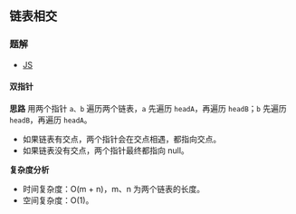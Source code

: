 ## 链表相交
### 题解
+ [JS](../../ts/lcci/0207.js)

#### 双指针
**思路**
用两个指针 `a、b` 遍历两个链表，`a` 先遍历 `headA`，再遍历 `headB`；`b` 先遍历 `headB`，再遍历 `headA`。
+ 如果链表有交点，两个指针会在交点相遇，都指向交点。
+ 如果链表没有交点，两个指针最终都指向 null。

**复杂度分析**
+ 时间复杂度：O(m + n)，m、n 为两个链表的长度。
+ 空间复杂度：O(1)。